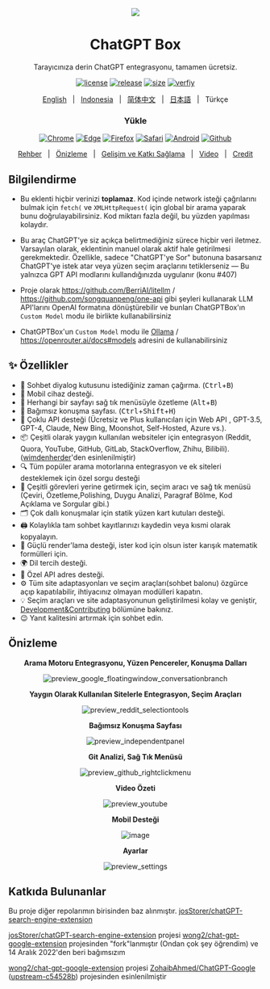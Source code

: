<p align="center">
    <img src="./src/logo.png">
</p>

<h1 align="center">ChatGPT Box</h1>

<div align="center">

Tarayıcınıza derin ChatGPT entegrasyonu, tamamen ücretsiz.


[![license][license-image]][license-url]
[![release][release-image]][release-url]
[![size](https://img.shields.io/badge/minified%20size-390%20kB-blue)][release-url]
[![verfiy][verify-image]][verify-url]

[English](README.md) &nbsp;&nbsp;|&nbsp;&nbsp; [Indonesia](README_IN.md) &nbsp;&nbsp;|&nbsp;&nbsp; [简体中文](README_ZH.md) &nbsp;&nbsp;|&nbsp;&nbsp; [日本語](README_JA.md) &nbsp;&nbsp;|&nbsp;&nbsp; Türkçe

### Yükle

[![Chrome][Chrome-image]][Chrome-url]
[![Edge][Edge-image]][Edge-url]
[![Firefox][Firefox-image]][Firefox-url]
[![Safari][Safari-image]][Safari-url]
[![Android][Android-image]][Android-url]
[![Github][Github-image]][Github-url]

[Rehber](https://github.com/ChatGPTBox-dev/chatGPTBox/wiki/Guide) &nbsp;&nbsp;|&nbsp;&nbsp; [Önizleme](#Preview) &nbsp;&nbsp;|&nbsp;&nbsp; [Gelişim ve Katkı Sağlama][dev-url] &nbsp;&nbsp;|&nbsp;&nbsp; [Video](https://www.youtube.com/watch?v=E1smDxJvTRs) &nbsp;&nbsp;|&nbsp;&nbsp; [Credit](#Credit)

[dev-url]: https://github.com/ChatGPTBox-dev/chatGPTBox/wiki/Development&Contributing

[license-image]: http://img.shields.io/badge/license-MIT-blue.svg

[license-url]: https://github.com/ChatGPTBox-dev/chatGPTBox/blob/master/LICENSE

[release-image]: https://img.shields.io/github/release/ChatGPTBox-dev/chatGPTBox.svg

[release-url]: https://github.com/ChatGPTBox-dev/chatGPTBox/releases/latest

[verify-image]: https://github.com/ChatGPTBox-dev/chatGPTBox/workflows/verify-configs/badge.svg

[verify-url]: https://github.com/ChatGPTBox-dev/chatGPTBox/actions/workflows/verify-configs.yml

[Chrome-image]: https://img.shields.io/badge/-Chrome-brightgreen?logo=google-chrome&logoColor=white

[Chrome-url]: https://chrome.google.com/webstore/detail/chatgptbox/eobbhoofkanlmddnplfhnmkfbnlhpbbo

[Edge-image]: https://img.shields.io/badge/-Edge-blue?logo=microsoft-edge&logoColor=white

[Edge-url]: https://microsoftedge.microsoft.com/addons/detail/fission-chatbox-best/enjmfilpkbbabhgeoadmdpjjpnahkogf

[Firefox-image]: https://img.shields.io/badge/-Firefox-orange?logo=firefox-browser&logoColor=white

[Firefox-url]: https://addons.mozilla.org/firefox/addon/chatgptbox/

[Safari-image]: https://img.shields.io/badge/-Safari-blue?logo=safari&logoColor=white

[Safari-url]: https://apps.apple.com/app/fission-chatbox/id6446611121

[Android-image]: https://img.shields.io/badge/-Android-brightgreen?logo=android&logoColor=white

[Android-url]: https://github.com/ChatGPTBox-dev/chatGPTBox/wiki/Install#install-to-android

[Github-image]: https://img.shields.io/badge/-Github-black?logo=github&logoColor=white

[Github-url]: https://github.com/ChatGPTBox-dev/chatGPTBox/wiki/Install

</div>

## Bilgilendirme

- Bu eklenti hiçbir verinizi **toplamaz**. Kod içinde network isteği çağrılarını bulmak için `fetch(` ve `XMLHttpRequest(` için global bir arama yaparak bunu doğrulayabilirsiniz. Kod miktarı fazla değil, bu yüzden yapılması kolaydır.

- Bu araç ChatGPT'ye siz açıkça belirtmediğiniz sürece hiçbir veri iletmez. Varsayılan olarak, eklentinin manuel olarak aktif hale getirilmesi gerekmektedir. Özellikle, sadece "ChatGPT'ye Sor" butonuna basarsanız ChatGPT'ye istek atar veya yüzen seçim araçlarını tetiklerseniz — Bu yalnızca GPT API modlarını kullandığınızda uygulanır (konu #407)

- Proje olarak https://github.com/BerriAI/litellm / https://github.com/songquanpeng/one-api gibi şeyleri kullanarak LLM API'larını OpenAI formatına dönüştürebilir ve bunları ChatGPTBox'ın `Custom Model` modu ile birlikte kullanabilirsiniz

- ChatGPTBox'un `Custom Model` modu ile [Ollama](https://github.com/ChatGPTBox-dev/chatGPTBox/issues/616#issuecomment-1975186467) / https://openrouter.ai/docs#models adresini de kullanabilirsiniz

## ✨ Özellikler

- 🌈 Sohbet diyalog kutusunu istediğiniz zaman çağırma. (<kbd>Ctrl</kbd>+<kbd>B</kbd>)
- 📱 Mobil cihaz desteği.
- 📓 Herhangi bir sayfayı sağ tık menüsüyle özetleme (<kbd>Alt</kbd>+<kbd>B</kbd>)
- 📖 Bağımsız konuşma sayfası. (<kbd>Ctrl</kbd>+<kbd>Shift</kbd>+<kbd>H</kbd>)
- 🔗 Çoklu API desteği (Ücretsiz ve Plus kullanıcıları için Web API , GPT-3.5, GPT-4, Claude, New Bing, Moonshot, Self-Hosted, Azure vs.).
- 📦 Çeşitli olarak yaygın kullanılan websiteler için entegrasyon (Reddit, Quora, YouTube, GitHub, GitLab, StackOverflow, Zhihu, Bilibili). ([wimdenherder](https://github.com/wimdenherder)'den esinlenilmiştir)
- 🔍 Tüm popüler arama motorlarına entegrasyon ve ek siteleri desteklemek için özel sorgu desteği 
- 🧰 Çeşitli görevleri yerine getirmek için, seçim aracı ve sağ tık menüsü (Çeviri, Özetleme,Polishing, Duygu Analizi, Paragraf Bölme, Kod Açıklama ve Sorgular gibi.)
- 🗂️ Çok dallı konuşmalar için statik yüzen kart kutuları desteği.
- 🖨️ Kolaylıkla tam sohbet kayıtlarınızı kaydedin veya kısmi olarak kopyalayın.
- 🎨 Güçlü render'lama desteği, ister kod için olsun ister karışık matematik formülleri için.
- 🌍 Dil tercih desteği.
- 📝 Özel API adres desteği.
- ⚙️ Tüm site adaptasyonları ve seçim araçları(sohbet balonu) özgürce açıp kapatılabilir, ihtiyacınız olmayan modülleri kapatın.
- 💡 Seçim araçları ve site adaptasyonunun geliştirilmesi kolay ve geniştir, [Development&Contributing][dev-url] bölümüne bakınız.
- 😉 Yanıt kalitesini artırmak için sohbet edin.

## Önizleme

<div align="center">

**Arama Motoru Entegrasyonu, Yüzen Pencereler, Konuşma Dalları**

![preview_google_floatingwindow_conversationbranch](screenshots/preview_google_floatingwindow_conversationbranch.jpg)

**Yaygın Olarak Kullanılan Sitelerle Entegrasyon, Seçim Araçları**

![preview_reddit_selectiontools](screenshots/preview_reddit_selectiontools.jpg)

**Bağımsız Konuşma Sayfası**

![preview_independentpanel](screenshots/preview_independentpanel.jpg)

**Git Analizi, Sağ Tık Menüsü**

![preview_github_rightclickmenu](screenshots/preview_github_rightclickmenu.jpg)

**Video Özeti**

![preview_youtube](screenshots/preview_youtube.jpg)

**Mobil Desteği**

![image](https://user-images.githubusercontent.com/13366013/225529110-9221c8ce-ad41-423e-b6ec-097981e74b66.png)

**Ayarlar**

![preview_settings](screenshots/preview_settings.jpg)

</div>

## Katkıda Bulunanlar

Bu proje diğer repolarımın birisinden baz alınmıştır.
[josStorer/chatGPT-search-engine-extension](https://github.com/josStorer/chatGPT-search-engine-extension)

[josStorer/chatGPT-search-engine-extension](https://github.com/josStorer/chatGPT-search-engine-extension) projesi [wong2/chat-gpt-google-extension](https://github.com/wong2/chat-gpt-google-extension) projesinden "fork"lanmıştır (Ondan çok şey öğrendim)
ve 14 Aralık 2022'den beri bağımsızım

[wong2/chat-gpt-google-extension](https://github.com/wong2/chat-gpt-google-extension) projesi [ZohaibAhmed/ChatGPT-Google](https://github.com/ZohaibAhmed/ChatGPT-Google) ([upstream-c54528b](https://github.com/wong2/chatgpt-google-extension/commit/c54528b0e13058ab78bfb433c92603db017d1b6b)) projesinden esinlenilmiştir
